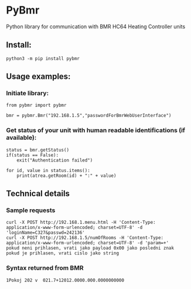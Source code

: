 # PyBmr
Python library for communication with BMR HC64 Heating Controller units

## Install:

```
python3 -m pip install pybmr
```

## Usage examples:

### Initiate library:
```
from pybmr import pybmr

bmr = pybmr.Bmr("192.168.1.5","passwordForBmrWebUserInterface")
```

### Get status of your unit with human readable identifications (if available):
```
status = bmr.getStatus()
if(status == False):
    exit("Authentication failed")

for id, value in status.items():
    print(atrea.getRoom(id) + ":" + value)
```

## Technical details
### Sample requests
```
curl -X POST http://192.168.1.menu.html -H 'Content-Type: application/x-www-form-urlencoded; charset=UTF-8' -d 'loginName=C327&passwd=242136'
curl -X POST http://192.168.1.5/numOfRooms -H 'Content-Type: application/x-www-form-urlencoded; charset=UTF-8' -d 'param=+'
pokud neni prihlasen, vrati jako payload 0x00 jako posledni znak
pokud je prihlasen, vrati cislo jako string
```

### Syntax returned from BMR
```
1Pokoj 202 v  021.7+12012.0000.000.0000000000
````
